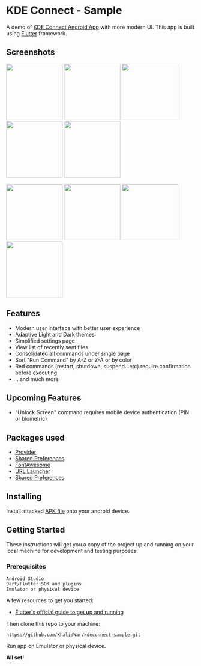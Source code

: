 # KDE Connect - Sample

A demo of [KDE Connect Android App](https://github.com/KDE/kdeconnect-android) with more modern UI. This app is built using [Flutter](https://flutter.dev) framework.

## Screenshots
<img src="https://github.com/KhalidWar/kdeconnect-sample/blob/master/assets/screenshots/send_files.jpg" width="150"> <img src="https://github.com/KhalidWar/kdeconnect-sample/blob/master/assets/screenshots/media_control.jpg" width="150"> <img src="https://github.com/KhalidWar/kdeconnect-sample/blob/master/assets/screenshots/media_control_volume.jpg" width="150">  <img src="https://github.com/KhalidWar/kdeconnect-sample/blob/master/assets/screenshots/run_command.jpg" width="150"> <img src="https://github.com/KhalidWar/kdeconnect-sample/blob/master/assets/screenshots/run-command_search.jpg" width="150">  

<img src="https://github.com/KhalidWar/kdeconnect-sample/blob/master/assets/screenshots/send_files_night.jpg" width="150"> <img src="https://github.com/KhalidWar/kdeconnect-sample/blob/master/assets/screenshots/run_command_night.jpg" width="150"> <img src="https://github.com/KhalidWar/kdeconnect-sample/blob/master/assets/screenshots/main_drawer_night.jpg" width="150"> <img src="https://github.com/KhalidWar/kdeconnect-sample/blob/master/assets/screenshots/plugin_settings_night.jpg" width="150">

## Features
- Modern user interface with better user experience
- Adaptive Light and Dark themes
- Simplified settings page
- View list of recently sent files
- Consolidated all commands under single page
- Sort "Run Command" by A-Z or Z-A or by color
- Red commands (restart, shutdown, suspend...etc) require confirmation before executing
- ...and much more

## Upcoming Features
- "Unlock Screen" command requires mobile device authentication (PIN or biometric)

## Packages used
- [Provider](https://pub.dev/packages/provider)
- [Shared Preferences](https://pub.dev/packages/shared_preferences)
- [FontAwesome](https://pub.dev/packages/font_awesome_flutter)
- [URL Launcher](https://pub.dev/packages/url_launcher)
- [Shared Preferences](https://pub.dev/packages/shared_preferences)


## Installing
Install attacked [APK file](https://github.com/KhalidWar/kdeconnect-sample/releases) onto your android device.

## Getting Started
These instructions will get you a copy of the project up and running on your local machine for development and testing purposes.


### Prerequisites
```
Android Studio
Dart/Flutter SDK and plugins
Emulator or physical device
```

A few resources to get you started:
- [Flutter's official guide to get up and running](https://flutter.dev/docs/get-started/install)

Then clone this repo to your machine:

`https://github.com/KhalidWar/kdeconnect-sample.git`

Run app on Emulator or physical device.

**All set!**
